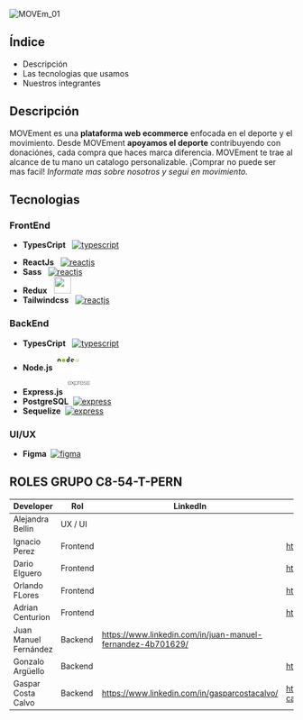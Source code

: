 ![MOVEm_01](https://user-images.githubusercontent.com/102632512/206359286-b98bca53-b50d-4d63-9b91-10da805bbd76.png)

## Índice 
- Descripción
- Las tecnologias que usamos
- Nuestros integrantes

## Descripción 
MOVEment es una **plataforma web ecommerce** enfocada en el deporte y el movimiento.
Desde MOVEment **apoyamos el deporte** contribuyendo con donaciónes, cada compra que haces marca diferencia. 
MOVEment te trae al alcance de tu mano un catalogo personalizable. ¡Comprar no puede ser mas facil!
*Informate mas sobre nosotros y segui en movimiento.*

## Tecnologias

### **FrontEnd**

-   **TypesCript** &nbsp; <a href="https://www.typescriptlang.org/" rel="nofollow"> <img src="https://user-images.githubusercontent.com/102632512/206361616-18e1f5eb-d720-4cac-9e9a-2e16747d726e.png" alt="typescript"  width="20" height="20" style="max-width: 100%;"> </a>
*   **ReactJs** &nbsp; <a href="https://reactjs.org/" rel="nofollow"> <img src="https://cdn.icon-icons.com/icons2/2415/PNG/96/react_original_wordmark_logo_icon_146375.png" alt="reactjs" width="30" height="30" style="max-width: 100%;"> </a>
*   **Sass** &nbsp; <a href="https://sass-lang.com/" rel="nofollow"> <img src="https://user-images.githubusercontent.com/102632512/206369389-ddb1d099-929d-415d-9104-d7df2a7c4590.png" alt="reactjs" width="30" height="30" style="max-width: 100%;"> </a>
*   **Redux** &nbsp; <a href="https://es.redux.js.org/" rel="nofollow"> <img src="https://user-images.githubusercontent.com/102632512/206369396-08fe949c-f01b-4047-b68a-d46c9926fd94.jpg" width="30" height="30" style="max-width: 100%;"> </a>
*   **Tailwindcss** &nbsp; <a href="https://tailwindcss.com/" rel="nofollow"> <img src="https://user-images.githubusercontent.com/102632512/206369384-429ad29c-fce5-4070-94ea-ee70ef40f372.png" alt="reactjs" width="30" height="30" style="max-width: 100%;"> </a>

### **BackEnd**
-   **TypesCript** &nbsp; <a href="https://www.typescriptlang.org/" rel="nofollow"> <img src="https://user-images.githubusercontent.com/102632512/206361616-18e1f5eb-d720-4cac-9e9a-2e16747d726e.png" alt="typescript"  width="20" height="20" style="max-width: 100%;"> </a>
-   **Node.js**&nbsp; <a href="https://nodejs.org" rel="nofollow"> <img src="https://raw.githubusercontent.com/devicons/devicon/master/icons/nodejs/nodejs-original-wordmark.svg" alt="nodejs" width="40" height="40" style="max-width: 100%;"> </a>
-   **Express.js**&nbsp; <a href="https://expressjs.com" rel="nofollow"> <img src="https://raw.githubusercontent.com/devicons/devicon/master/icons/express/express-original-wordmark.svg" alt="express" width="40" height="40" style="max-width: 100%;"> </a>
-   **PostgreSQL**&nbsp; <a href="https://www.postgresql.org/" rel="nofollow"> <img src="http://www.geomapik.com/wp-content/uploads/2019/09/postgresql-logo-921x1024.png" alt="express" width="40" height="40" style="max-width: 100%;"> </a>
-   **Sequelize**&nbsp; <a href="https://sequelize.org/" rel="nofollow"> <img src="https://user-images.githubusercontent.com/102632512/206369387-20bc6337-6604-4a3b-afaa-4d6d2718a7bf.png" alt="express" width="25" height="25" style="max-width: 100%;"> </a>

### **UI/UX**

-   **Figma**&nbsp; <a href="https://www.figma.com/" rel="nofollow"> <img src="https://camo.githubusercontent.com/ed93c2b000a76ceaad1503e7eb9356591b885227e82a36a005b9d3498b303ba5/68747470733a2f2f7777772e766563746f726c6f676f2e7a6f6e652f6c6f676f732f6669676d612f6669676d612d69636f6e2e737667" alt="figma" width="25" height="25" data-canonical-src="https://www.vectorlogo.zone/logos/figma/figma-icon.svg" style="max-width: 100%;"> </a>


## ROLES GRUPO C8-54-T-PERN

| Developer               | Rol      | LinkedIn                                             | GitHub - Behance                    |
| ----------------------- | -------- | ---------------------------------------------------- | ----------------------------------- |
| Alejandra Bellin | UX / UI  |             |  |
| Ignacio Perez | Frontend  |         | https://github.com/IgnacioPrez |
| Dario Elguero | Frontend  |         | https://github.com/Dario-Elguero |
| Orlando FLores | Frontend  |         | https://github.com/lalomax |
| Adrian Centurion | Frontend  |         | https://github.com/adrianmcenturion |
| Juan Manuel Fernández | Backend  | https://www.linkedin.com/in/juan-manuel-fernandez-4b701629/ |       |
| Gonzalo Argüello | Backend  |            | https://github.com/goarguello97/ |
| Gaspar Costa Calvo  | Backend | https://www.linkedin.com/in/gasparcostacalvo/ | https://github.com/gaspar-costa-calvo |

